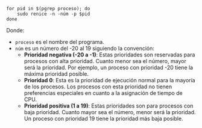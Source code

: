 
```
for pid in $(pgrep proceso); do
    sudo renice -n -núm -p $pid
done
```
Donde:   
- `proceso` es el nombre del programa.   
- `núm` es un número del -20 al 19 siguiendo la convención:   
    - **Prioridad negativa (-20 a -1)**: Estas prioridades son reservadas para procesos con alta prioridad. Cuanto menor sea el número, mayor será la prioridad. Por ejemplo, un proceso con prioridad -20 tiene la máxima prioridad posible.   
    - **Prioridad 0**: Esta es la prioridad de ejecución normal para la mayoría de los procesos. Los procesos con esta prioridad no tienen preferencias especiales en cuanto a la asignación de tiempo de CPU.   
    - **Prioridad positiva (1 a 19)**: Estas prioridades son para procesos con baja prioridad. Cuanto mayor sea el número, menor será la prioridad. Un proceso con prioridad 19 tiene la prioridad más baja posible.   
   
   
